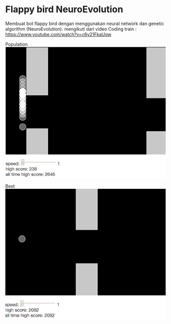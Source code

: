 # Flappy bird NeuroEvolution

Membuat bot flappy bird dengan menggunakan neural network dan genetic algorithm (NeuroEvolution).
mengikuti dari video Coding train : https://www.youtube.com/watch?v=c6y21FkaUqw

Population
![Image description](/flappy-bird-Neural-Network-Genetic-Algorithm-NeuroEvolution/1.png)

Best
![Image description](/flappy-bird-Neural-Network-Genetic-Algorithm-NeuroEvolution/2.png)
